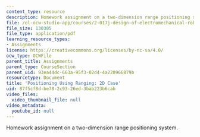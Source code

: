 ```yaml
---
content_type: resource
description: Homework assignment on a two-dimension range positioning system.
file: /ol-ocw-studio-app/courses/2-017j-design-of-electromechanical-robotic-systems-fall-2009/87f5cf8dbe782c9326ed3bab223b6cab_MIT2_017JF09_p33.pdf
file_size: 130305
file_type: application/pdf
learning_resource_types:
- Assignments
license: https://creativecommons.org/licenses/by-nc-sa/4.0/
ocw_type: OCWFile
parent_title: Assignments
parent_type: CourseSection
parent_uid: 93ea44dc-663a-95f3-02d4-4a220966879b
resourcetype: Document
title: 'Positioning Using Ranging: 2D Case'
uid: 87f5cf8d-be78-2c93-26ed-3bab223b6cab
video_files:
  video_thumbnail_file: null
video_metadata:
  youtube_id: null
---
```

Homework assignment on a two-dimension range positioning system.